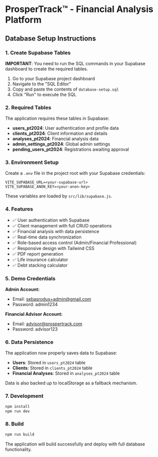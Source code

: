 # ProsperTrack™ - Financial Analysis Platform

## Database Setup Instructions

### 1. Create Supabase Tables

**IMPORTANT**: You need to run the SQL commands in your Supabase dashboard to create the required tables.

1. Go to your Supabase project dashboard
2. Navigate to the "SQL Editor" 
3. Copy and paste the contents of `database-setup.sql` 
4. Click "Run" to execute the SQL

### 2. Required Tables

The application requires these tables in Supabase:

- **users_pt2024**: User authentication and profile data
- **clients_pt2024**: Client information and details
- **analyses_pt2024**: Financial analysis data
- **admin_settings_pt2024**: Global admin settings
- **pending_users_pt2024**: Registrations awaiting approval

### 3. Environment Setup

Create a `.env` file in the project root with your Supabase credentials:

```env
VITE_SUPABASE_URL=<your-supabase-url>
VITE_SUPABASE_ANON_KEY=<your-anon-key>
```

These variables are loaded by `src/lib/supabase.js`.

### 4. Features

- ✅ User authentication with Supabase
- ✅ Client management with full CRUD operations
- ✅ Financial analysis with data persistence
- ✅ Real-time data synchronization
- ✅ Role-based access control (Admin/Financial Professional)
- ✅ Responsive design with Tailwind CSS
- ✅ PDF report generation
- ✅ Life insurance calculator
- ✅ Debt stacking calculator

### 5. Demo Credentials

**Admin Account:**
- Email: sebasrodus+admin@gmail.com  
- Password: admin1234

**Financial Advisor Account:**
- Email: advisor@prospertrack.com
- Password: advisor123

### 6. Data Persistence

The application now properly saves data to Supabase:

- **Users**: Stored in `users_pt2024` table
- **Clients**: Stored in `clients_pt2024` table  
- **Financial Analyses**: Stored in `analyses_pt2024` table

Data is also backed up to localStorage as a fallback mechanism.

### 7. Development

```bash
npm install
npm run dev
```

### 8. Build

```bash
npm run build
```

The application will build successfully and deploy with full database functionality.